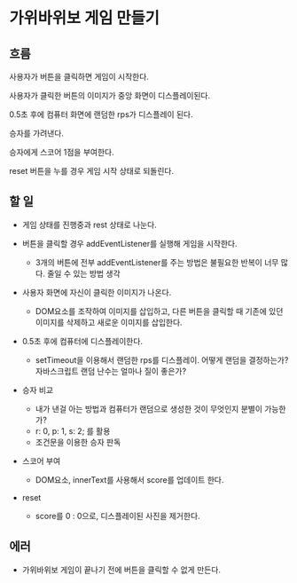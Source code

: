# 가위바위보 게임 만들기

## 흐름

사용자가 버튼을 클릭하면 게임이 시작한다.

사용자가 클릭한 버튼의 이미지가 중앙 화면이 디스플레이된다.

0.5초 후에 컴퓨터 화면에 랜덤한 rps가 디스플레이 된다.

승자를 가려낸다.

승자에게 스코어 1점을 부여한다.

reset 버튼을 누를 경우 게임 시작 상태로 되돌린다.

## 할 일

- 게임 상태를 진행중과 rest 상태로 나눈다.

- 버튼을 클릭할 경우 addEventListener를 실행해 게임을 시작한다.

  - 3개의 버튼에 전부 addEventListener를 주는 방법은 불필요한 반복이 너무 많다. 줄일 수 있는 방법 생각

- 사용자 화면에 자신이 클릭한 이미지가 나온다.

  - DOM요소를 조작하여 이미지를 삽입하고, 다른 버튼을 클릭할 때 기존에 있던 이미지를 삭제하고 새로운 이미지를 삽입한다.

- 0.5초 후에 컴퓨터에 디스플레이한다.

  - setTimeout을 이용해서 랜덤한 rps를 디스플레이. 어떻게 랜덤을 결정하는가? 자바스크립트 랜덤 난수는 얼마나 질이 좋은가?

- 승자 비교
  - 내가 낸걸 아는 방법과 컴퓨터가 랜덤으로 생성한 것이 무엇인지 분별이 가능한가?
  * r: 0, p: 1, s: 2; 를 활용
  - 조건문을 이용한 승자 판독
- 스코어 부여
  - DOM요소, innerText를 사용해서 score를 업데이트 한다.
- reset
  - score를 0 : 0으로, 디스플레이된 사진을 제거한다.

## 에러

- 가위바위보 게임이 끝나기 전에 버튼을 클릭할 수 없게 만든다.
